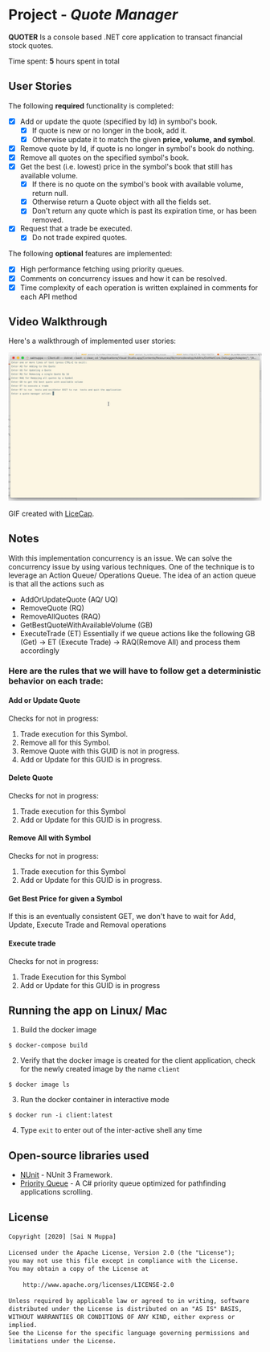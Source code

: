 
# Project - *Quote Manager*

**QUOTER** Is a console based .NET core application to transact financial stock quotes.

Time spent: **5** hours spent in total

## User Stories

The following **required** functionality is completed:

* [x] Add or update the quote (specified by Id) in symbol's book.
  * [x] If quote is new or no longer in the book, add it.
  * [x] Otherwise update it to match the given **price, volume, and symbol**.
* [x] Remove quote by Id, if quote is no longer in symbol's book do nothing.
* [x] Remove all quotes on the specified symbol's book.
* [x] Get the best (i.e. lowest) price in the symbol's book that still has available volume.
  * [x] If there is no quote on the symbol's book with available volume, return null.
  * [x] Otherwise return a Quote object with all the fields set.
  * [x] Don't return any quote which is past its expiration time, or has been removed.
* [x] Request that a trade be executed.
  * [x] Do not trade expired quotes.

The following **optional** features are implemented:

* [x] High performance fetching using priority queues.
* [x] Comments on concurrency issues and how it can be resolved.
* [X] Time complexity of each operation is written explained in comments for each API method

## Video Walkthrough
Here's a walkthrough of implemented user stories:

<img src='https://github.com/snmuppa/quoter/blob/develop/Demos/Quote_Manager_Demo_V1.gif?raw=true' title='Video Walkthrough' width='' alt='Video Walkthrough' />

GIF created with [LiceCap](http://www.cockos.com/licecap/).

## Notes
With this implementation concurrency is an issue. We can solve the concurrency issue by using various techniques.
One of the technique is to leverage an Action Queue/ Operations Queue. The idea of an action queue is that all the actions such as
* AddOrUpdateQuote (AQ/ UQ)
* RemoveQuote (RQ)
* RemoveAllQuotes (RAQ)
* GetBestQuoteWithAvailableVolume (GB)
* ExecuteTrade (ET)
Essentially if we queue actions like the following GB (Get) -> ET (Execute Trade) -> RAQ(Remove All) and process them accordingly

### Here are the rules that we will have to follow get a deterministic behavior on each trade:
#### Add or Update Quote
Checks for not in progress:
1.  Trade execution for this Symbol.
2.	Remove all for this Symbol.
3.	Remove Quote with this GUID is not in progress.
4.	Add or Update for this GUID is in progress.

#### Delete Quote
Checks for not in progress:
1.	Trade execution for this Symbol
2.	Add or Update for this GUID is in progress. 

#### Remove All with Symbol
Checks for not in progress:
1.	Trade execution for this Symbol
2.	Add or Update for this GUID is in progress.

#### Get Best Price for given a Symbol
If this is an eventually consistent GET, we don't have to wait for Add, Update, Execute Trade and Removal operations

#### Execute trade
Checks for not in progress:
1.	Trade Execution for this Symbol
2.	Add or Update for this GUID is in progress

## Running the app on Linux/ Mac
1. Build the  docker image
```
$ docker-compose build
```
2. Verify that the docker image is created for the client application, check for the newly created image by the name `client`
```
$ docker image ls
```
3. Run the docker container in interactive mode
```
$ docker run -i client:latest
```
4. Type `exit` to enter out of the inter-active shell any time

## Open-source libraries used

- [NUnit](https://github.com/nunit/nunit) - NUnit 3 Framework.
- [Priority Queue](https://github.com/BlueRaja/High-Speed-Priority-Queue-for-C-Sharp) - A C# priority queue optimized for pathfinding applications scrolling.

## License

    Copyright [2020] [Sai N Muppa]

    Licensed under the Apache License, Version 2.0 (the "License");
    you may not use this file except in compliance with the License.
    You may obtain a copy of the License at

        http://www.apache.org/licenses/LICENSE-2.0

    Unless required by applicable law or agreed to in writing, software
    distributed under the License is distributed on an "AS IS" BASIS,
    WITHOUT WARRANTIES OR CONDITIONS OF ANY KIND, either express or implied.
    See the License for the specific language governing permissions and
    limitations under the License.
